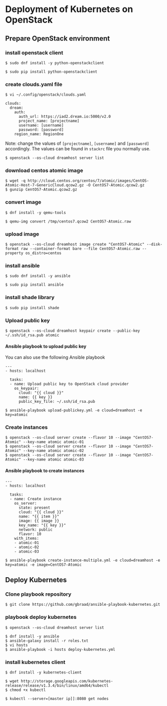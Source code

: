 Deployment of Kubernetes on OpenStack
======================================


Prepare OpenStack environment
-----------------------------

### install openstack client

```
$ sudo dnf install -y python-openstackclient
```


```
$ sudo pip install python-openstackclient
```


### create clouds.yaml file

```
$ vi ~/.config/openstack/clouds.yaml
```

```
clouds:
  dream:
    auth:
      auth_url: https://iad2.dream.io:5000/v2.0
      project_name: [projectname]
      username: [username]
      password: [password]
    region_name: RegionOne
```

Note: change the values of `[projectname]`, `[username]` and `[password]` accordingly. The values can be found in `stackrc` file you normally use.


```
$ openstack --os-cloud dreamhost server list
```


### download centos atomic image

```
$ wget -q http://cloud.centos.org/centos/7/atomic/images/CentOS-Atomic-Host-7-GenericCloud.qcow2.gz -O CentOS7-Atomic.qcow2.gz
$ gunzip CentOS7-Atomic.qcow2.gz
```


### convert image

```
$ dnf install -y qemu-tools
```


```
$ qemu-img convert /tmp/centos7.qcow2 CentOS7-Atomic.raw
```


### upload image

```
$ openstack --os-cloud dreamhost image create "CentOS7-Atomic" --disk-format raw --container-format bare --file CentOS7-Atomic.raw --property os_distro=centos
```

### install ansible

```
$ sudo dnf install -y ansible
```

```
$ sudo pip install ansible
```


### install shade library

```
$ sudo pip install shade
```


### Upload public key

```
$ openstack --os-cloud dreamhost keypair create --public-key ~/.ssh/id_rsa.pub atomic
```


#### Ansible playbook to upload public key

You can also use the following Ansible playbook

```
---
- hosts: localhost

  tasks:
  - name: Upload public key to OpenStack cloud provider
    os_keypair:
      cloud: "{{ cloud }}"
      name: {{ key }}
      public_key_file: ~/.ssh/id_rsa.pub
```

```
$ ansible-playbook upload-publickey.yml -e cloud=dreamhost -e key=atomic
```


### Create instances

```
$ openstack --os-cloud server create --flavor 10 --image "CentOS7-Atomic" --key-name atomic atomic-01
$ openstack --os-cloud server create --flavor 10 --image "CentOS7-Atomic" --key-name atomic atomic-02
$ openstack --os-cloud server create --flavor 10 --image "CentOS7-Atomic" --key-name atomic atomic-03
```

#### Ansible playbook to create instances

```
---
- hosts: localhost

  tasks:
  - name: Create instance
    os_server:
      state: present
      cloud: "{{ cloud }}"
      name: "{{ item }}"
      image: {{ image }}
      key_name: "{{ key }}"
      network: public
      flavor: 10
    with_items:
    - atomic-01
    - atomic-02
    - atomic-03
```

```
$ ansible-playbook create-instance-multiple.yml -e cloud=dreamhost -e key=atomic -e image=CentOS7-Atomic
```


Deploy Kubernetes
-----------------

### Clone playbook repository

```
$ git clone https://github.com/gbraad/ansible-playbook-kubernetes.git
```


### playbook deploy kubernetes

```
$ openstack --os-cloud dreamhost server list
```


```
$ dnf install -y ansible
$ ansible-galaxy install -r roles.txt
$ vi hosts
$ ansible-playbook -i hosts deploy-kubernetes.yml
```


### install kubernetes client

```
$ dnf install -y kubernetes-client
```

```
$ wget http://storage.googleapis.com/kubernetes-release/release/v1.3.4/bin/linux/amd64/kubectl
$ chmod +x kubectl
```


```
$ kubectl --server=[master ip]]:8080 get nodes
```